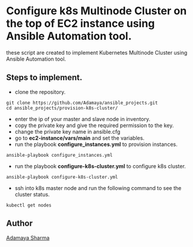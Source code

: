 # Configure k8s Multinode Cluster on the top of EC2 instance using Ansible Automation tool.
these script are created to implement Kubernetes Multinode Cluster using Ansible Automation tool.

## Steps to implement.
- clone the repository.
```
git clone https://github.com/Adamaya/ansible_projects.git
cd ansible_projects/provision-k8s-cluster/
```
- enter the ip of your master and slave node in inventory.
- copy the private key and give the required permission to the key.
- change the private key name in ansible.cfg
- go to **ec2-instance/vars/main** and set the variables.
- run the playbook **configure_instances.yml** to provision instances.
```
ansible-playbook configure_instances.yml
```
- run the playbook **configure-k8s-cluster.yml** to configure k8s cluster.
```
ansible-playbook configure-k8s-cluster.yml
```
- ssh into k8s master node and run the following command to see the cluster status.
```
kubectl get nodes
```
## Author
[Adamaya Sharma](https://www.linkedin.com/in/adamaya-sharma/)
